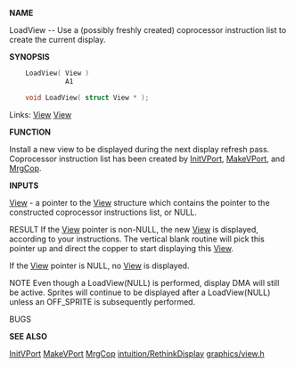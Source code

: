 
**NAME**

LoadView -- Use a (possibly freshly created) coprocessor instruction
list to create the current display.

**SYNOPSIS**

```c
    LoadView( View )
              A1

    void LoadView( struct View * );

```
Links: [View](_00B8.md) [View](_00B8.md) 

**FUNCTION**

Install a new view to be displayed during the next display
refresh pass.
Coprocessor instruction list has been created by
[InitVPort](../graphics/InitVPort.md), [MakeVPort](../graphics/MakeVPort.md), and [MrgCop](../graphics/MrgCop.md).

**INPUTS**

[View](_00B8.md) - a pointer to the [View](_00B8.md) structure which contains the
pointer to the constructed coprocessor instructions list, or NULL.

RESULT
If the [View](_00B8.md) pointer is non-NULL, the new [View](_00B8.md) is displayed,
according to your instructions.  The vertical blank routine
will pick this pointer up and direct the copper to start
displaying this [View](_00B8.md).

If the [View](_00B8.md) pointer is NULL, no [View](_00B8.md) is displayed.

NOTE
Even though a LoadView(NULL) is performed, display DMA will still be
active.  Sprites will continue to be displayed after a LoadView(NULL)
unless an OFF_SPRITE is subsequently performed.

BUGS

**SEE ALSO**

[InitVPort](../graphics/InitVPort.md) [MakeVPort](../graphics/MakeVPort.md) [MrgCop](../graphics/MrgCop.md) [intuition/RethinkDisplay](RethinkDisplay.md)
[graphics/view.h](_00B8.md)
